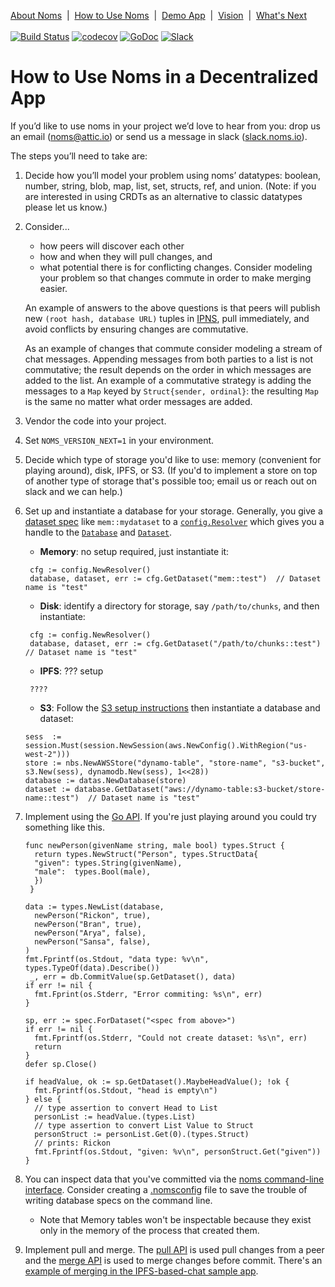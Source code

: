 [About Noms](about-noms.md)&nbsp; | &nbsp;[How to Use Noms](how-to-use-noms.md)&nbsp; | &nbsp;[Demo App](demo-app.md)&nbsp; | &nbsp;[Vision](vision.md)&nbsp; | &nbsp;[What's Next](whats-next.md)
<br><br>
[![Build Status](http://jenkins3.noms.io/buildStatus/icon?job=NomsMasterBuilder)](http://jenkins3.noms.io/job/NomsMasterBuilder/)
[![codecov](https://codecov.io/gh/attic-labs/noms/branch/master/graph/badge.svg)](https://codecov.io/gh/attic-labs/noms)
[![GoDoc](https://godoc.org/github.com/attic-labs/noms?status.svg)](https://godoc.org/github.com/attic-labs/noms)
[![Slack](http://slack.noms.io/badge.svg)](http://slack.noms.io)


# How to Use Noms in a Decentralized App

If you’d like to use noms in your project we’d love to hear from you:
drop us an email ([noms@attic.io](mailto:noms@attic.io)) or send us a
message in slack ([slack.noms.io](http://slack.noms.io)).

The steps you’ll need to take are:

1. Decide how you’ll model your problem using noms’ datatypes: boolean,
  number, string, blob, map, list, set, structs, ref, and
  union. (Note: if you are interested in using CRDTs as an alternative
  to classic datatypes please let us know.)
1. Consider...
    * how peers will discover each other
    * how and when they will pull changes, and 
    * what potential there is for conflicting changes. Consider modeling
    your problem so that changes commute in order to make merging
    easier.  
    
   An example of answers to the above questions is that peers will publish new `(root hash, database URL)` tuples in
    [IPNS](https://github.com/ipfs/examples/tree/master/examples/ipns), pull immediately, and avoid conflicts by ensuring changes are commutative.
    
   As an example of changes that commute consider modeling a stream
    of chat messages. Appending messages from both parties to a list
    is not commutative; the result depends on the order in which
    messages are added to the list. An example of a commutative
    strategy is adding the messages to a `Map` keyed by
    `Struct{sender, ordinal}`: the resulting `Map` is the same no
    matter what order messages are added.

1. Vendor the code into your project. 
1. Set `NOMS_VERSION_NEXT=1` in your environment.
1. Decide which type of storage you'd like to use: memory (convenient for playing around), disk, IPFS, or S3. (If you'd to implement a store on top of another type of storage that's possible too; email us or reach out on slack and we can help.)
1. Set up and instantiate a database for your storage. Generally, you give a [dataset spec](https://github.com/attic-labs/noms/blob/master/doc/spelling.md) like `mem::mydataset` to a [`config.Resolver`](https://github.com/attic-labs/noms/blob/master/config/resolver.go) which gives you a handle to the [`Database`](https://github.com/attic-labs/noms/blob/master/datas/database.go) and [`Dataset`](https://github.com/attic-labs/noms/blob/master/datas/dataset.go).
   * **Memory**: no setup required, just instantiate it:
   ```
    cfg := config.NewResolver()
    database, dataset, err := cfg.GetDataset("mem::test")  // Dataset name is "test"
   ```
   * **Disk**: identify a directory for storage, say `/path/to/chunks`, and then instantiate:
   ```
    cfg := config.NewResolver()
    database, dataset, err := cfg.GetDataset("/path/to/chunks::test")  // Dataset name is "test"
   ```
   * **IPFS**: ??? setup
   ```
    ????
   ```
   * **S3**: Follow the [S3 setup instructions](https://github.com/attic-labs/noms/blob/master/nbs/NBS-on-AWS.md) then instantiate a database and dataset:
    ```
    sess  := session.Must(session.NewSession(aws.NewConfig().WithRegion("us-west-2")))
    store := nbs.NewAWSStore("dynamo-table", "store-name", "s3-bucket", s3.New(sess), dynamodb.New(sess), 1<<28))
    database := datas.NewDatabase(store)
    dataset := database.GetDataset("aws://dynamo-table:s3-bucket/store-name::test")  // Dataset name is "test"
    ```
1. Implement using the [Go API](../go-tour.md). If you're just playing around you could try something like this.
    ```
    func newPerson(givenName string, male bool) types.Struct {
      return types.NewStruct("Person", types.StructData{
      "given": types.String(givenName),
      "male":  types.Bool(male),
      })
     }
     
    data := types.NewList(database,
      newPerson("Rickon", true),
      newPerson("Bran", true),
      newPerson("Arya", false),
      newPerson("Sansa", false),
    )
    fmt.Fprintf(os.Stdout, "data type: %v\n", types.TypeOf(data).Describe())
     _, err = db.CommitValue(sp.GetDataset(), data)     
    if err != nil {
      fmt.Fprint(os.Stderr, "Error commiting: %s\n", err)
    }
    
    sp, err := spec.ForDataset("<spec from above>")
    if err != nil {
      fmt.Fprintf(os.Stderr, "Could not create dataset: %s\n", err)
      return
    }
    defer sp.Close()

    if headValue, ok := sp.GetDataset().MaybeHeadValue(); !ok {
      fmt.Fprintf(os.Stdout, "head is empty\n")
    } else {
      // type assertion to convert Head to List
      personList := headValue.(types.List)
      // type assertion to convert List Value to Struct
      personStruct := personList.Get(0).(types.Struct)
      // prints: Rickon
      fmt.Fprintf(os.Stdout, "given: %v\n", personStruct.Get("given"))
    }    
     ```
1. You can inspect data that you've committed via the [noms command-line interface](https://github.com/attic-labs/noms/blob/master/doc/cli-tour.md). Consider creating a [.nomsconfig](https://github.com/attic-labs/noms/blob/master/samples/cli/nomsconfig/README.md) file to save the trouble of writing database specs on the command line.
   * Note that Memory tables won't be inspectable because they exist only in the memory of the process that created them. 
1. Implement pull and merge. The [pull API](../../datas/pull.go) is used pull changes from a peer and the [merge API](../../merge/) is used to merge changes before commit. There's an [example of merging in the IPFS-based-chat sample
    app](https://github.com/attic-labs/noms/blob/master/samples/ipfs-chat/pubsub.go). 
